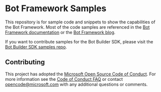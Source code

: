 # Bot Framework Samples
This repository is for sample code and snippets to show the capabilities of the Bot Framework. Most of the code samples are referenced in the [Bot Framework documentation](https://docs.microsoft.com/bot-framework) or the [Bot Framework blog](http://blog.botframework.com).

If you want to contribute samples for the Bot Builder SDK, please visit the [Bot Builder SDK samples repo](https://github.com/Microsoft/BotBuilder-Samples).

## Contributing

This project has adopted the [Microsoft Open Source Code of Conduct](https://opensource.microsoft.com/codeofconduct/). For more information see the [Code of Conduct FAQ](https://opensource.microsoft.com/codeofconduct/faq/) or contact [opencode@microsoft.com](mailto:opencode@microsoft.com) with any additional questions or comments.
